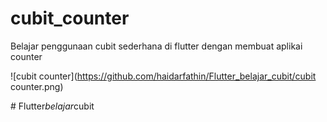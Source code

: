 # cubit_counter

Belajar penggunaan cubit sederhana di flutter dengan membuat aplikai counter 

![cubit counter](https://github.com/haidarfathin/Flutter_belajar_cubit/cubit counter.png)

#   F l u t t e r _ b e l a j a r _ c u b i t 
 
 
